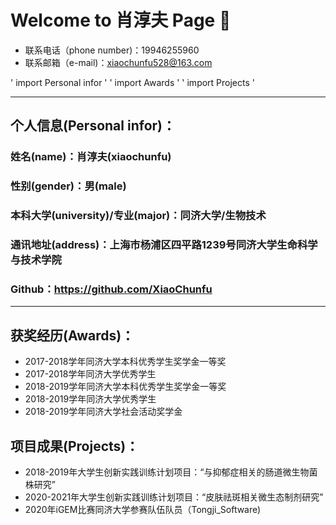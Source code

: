 # Welcome to 肖淳夫 Page :basketball: 


- 联系电话（phone number)：19946255960
- 联系邮箱（e-mail)：xiaochunfu528@163.com

' import Personal infor '
' import Awards '
' import Projects '

---------------------------------------------------

## 个人信息(Personal infor)：
### 姓名(name)：肖淳夫(xiaochunfu)
### 性别(gender)：男(male)
### 本科大学(university)/专业(major)：同济大学/生物技术
### 通讯地址(address)：上海市杨浦区四平路1239号同济大学生命科学与技术学院   
### Github：https://github.com/XiaoChunfu

------------------------------------------------------

## 获奖经历(Awards)：
- 2017-2018学年同济大学本科优秀学生奖学金一等奖                                                              
- 2017-2018学年同济大学优秀学生                                                            
- 2018-2019学年同济大学本科优秀学生奖学金一等奖                                                         
- 2018-2019学年同济大学优秀学生                                                         
- 2018-2019学年同济大学社会活动奖学金 

## 项目成果(Projects)：
- 2018-2019年大学生创新实践训练计划项目：“与抑郁症相关的肠道微生物菌株研究”
- 2020-2021年大学生创新实践训练计划项目：“皮肤祛斑相关微生态制剂研究”
- 2020年iGEM比赛同济大学参赛队伍队员（Tongji_Software)


